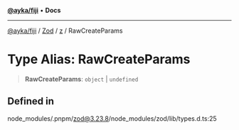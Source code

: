 [**@ayka/fiji**](../../../../../README.md) • **Docs**

***

[@ayka/fiji](../../../../../globals.md) / [Zod](../../../README.md) / [z](../README.md) / RawCreateParams

# Type Alias: RawCreateParams

> **RawCreateParams**: `object` \| `undefined`

## Defined in

node\_modules/.pnpm/zod@3.23.8/node\_modules/zod/lib/types.d.ts:25
